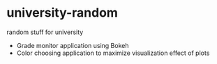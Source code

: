 # university-random
random stuff for university 
- Grade monitor application using Bokeh 
- Color choosing application to maximize visualization effect of plots
